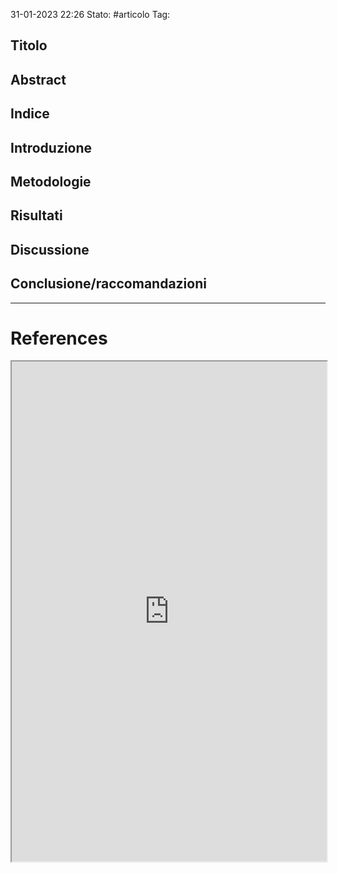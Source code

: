 31-01-2023 22:26
Stato: #articolo 
Tag: 

## Titolo
## Abstract
## Indice
## Introduzione
## Metodologie
## Risultati
## Discussione
## Conclusione/raccomandazioni


---
# References

<iframe height= 800 width= 100% src="https://doi.org/10.1017/S1368980022001227"></iframe>